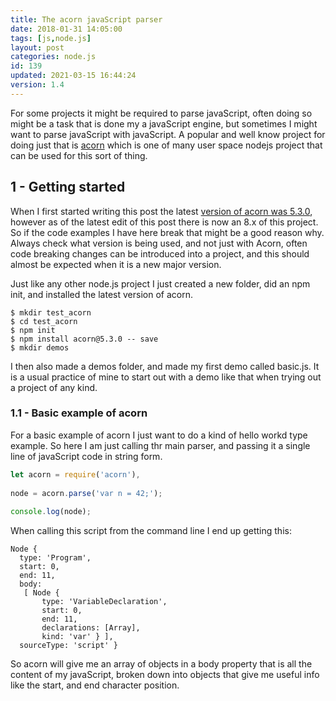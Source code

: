 ```yaml
---
title: The acorn javaScript parser
date: 2018-01-31 14:05:00
tags: [js,node.js]
layout: post
categories: node.js
id: 139
updated: 2021-03-15 16:44:24
version: 1.4
---
```


For some projects it might be required to parse javaScript, often doing so might be a task that is done my a javaScript engine, but sometimes I might want to parse javaScript with javaScript. A popular and well know project for doing just that is [acorn](https://www.npmjs.com/package/acorn) which is one of many user space nodejs project that can be used for this sort of thing.

<!-- more -->

## 1 - Getting started

When I first started writing this post the latest [version of acorn was 5.3.0](https://github.com/acornjs/acorn/tree/5.3.0), however as of the latest edit of this post there is now an 8.x of this project. So if the code examples I have here break that might be a good reason why. Always check what version is being used, and not just with Acorn, often code breaking changes can be introduced into a project, and this should almost be expected when it is a new major version.


Just like any other node.js project I just created a new folder, did an npm init, and installed the latest version of acorn. 
```
$ mkdir test_acorn
$ cd test_acorn
$ npm init
$ npm install acorn@5.3.0 -- save
$ mkdir demos
```

I then also made a demos folder, and made my first demo called basic.js. It is a usual practice of mine to start out with a demo like that when trying out a project of any kind.

### 1.1 - Basic example of acorn

For a basic example of acorn I just want to do a kind of hello workd type example. So here I am just calling thr main parser, and passing it a single line of javaScript code in string form.

```js
let acorn = require('acorn'),
 
node = acorn.parse('var n = 42;');
 
console.log(node);
```

When calling this script from the command line I end up getting this:

```
Node {
  type: 'Program',
  start: 0,
  end: 11,
  body:
   [ Node {
       type: 'VariableDeclaration',
       start: 0,
       end: 11,
       declarations: [Array],
       kind: 'var' } ],
  sourceType: 'script' }
```

So acorn will give me an array of objects in a body property that is all the content of my javaScript, broken down into objects that give me useful info like the start, and end character position.